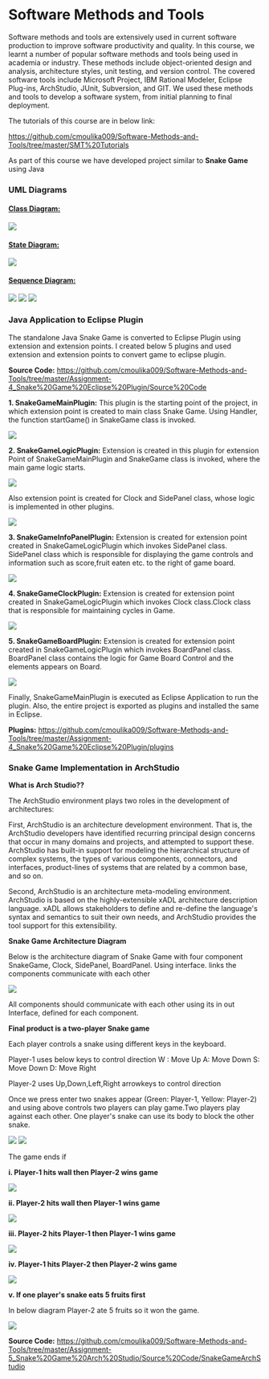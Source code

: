 # Software Methods and Tools

Software methods and tools are extensively used in current software production to improve software productivity and quality. In this course, we learnt a number of popular software methods and tools being used in academia or industry. These methods include object-oriented design and analysis, architecture styles, unit testing, and version control. The covered software tools include Microsoft Project, IBM Rational Modeler, Eclipse Plug-ins, ArchStudio, JUnit, Subversion, and GIT. We used these methods and tools to develop a software system, from initial planning to final deployment.

The tutorials of this course are in below link:

https://github.com/cmoulika009/Software-Methods-and-Tools/tree/master/SMT%20Tutorials

As part of this course we have developed project similar to <b>Snake Game</b> using Java

<h3>UML Diagrams</h3>

<h4><u>Class Diagram:</u></h4>
<img src="https://github.com/cmoulika009/Software-Methods-and-Tools/blob/master/Assignment-2_UML%20Modelling-%20Class%20Diagram/ClassDiagram.JPG">

<h4><u>State Diagram:</u></h4>
<img src="https://github.com/cmoulika009/Software-Methods-and-Tools/blob/master/Assignment-3_UML%20Modeling-Sequence%20%26%20State%20Diagram/StateDiagram_SnakeDiagram.JPG">

<h4><u>Sequence Diagram:</u></h4>
<img src="https://github.com/cmoulika009/Software-Methods-and-Tools/blob/master/Assignment-3_UML%20Modeling-Sequence%20%26%20State%20Diagram/SeqSnake-1.JPG">
<img src="https://github.com/cmoulika009/Software-Methods-and-Tools/blob/master/Assignment-3_UML%20Modeling-Sequence%20%26%20State%20Diagram/SeqSnake-2.JPG">
<img src="https://github.com/cmoulika009/Software-Methods-and-Tools/blob/master/Assignment-3_UML%20Modeling-Sequence%20%26%20State%20Diagram/SeqSnake-3.JPG">

<h3>Java Application to Eclipse Plugin</h3>

The standalone Java Snake Game is converted to Eclipse Plugin using extension and extension points. I created below 5 plugins and used extension and extension points to convert game to eclipse plugin.

<b>Source Code:</b> https://github.com/cmoulika009/Software-Methods-and-Tools/tree/master/Assignment-4_Snake%20Game%20Eclipse%20Plugin/Source%20Code

<b>1. SnakeGameMainPlugin:</b>
This plugin is the starting point of the project, in which extension point is created to main class Snake Game. Using Handler, the function startGame() in SnakeGame class is invoked.

<img src="https://github.com/cmoulika009/Software-Methods-and-Tools/blob/master/Assignment-4_Snake%20Game%20Eclipse%20Plugin/Images/Plugin-1.JPG">

<b>2. SnakeGameLogicPlugin:</b>
Extension is created in this plugin for extension Point of SnakeGameMainPlugin and SnakeGame class is invoked, where the main game logic starts.

<img src="https://github.com/cmoulika009/Software-Methods-and-Tools/blob/master/Assignment-4_Snake%20Game%20Eclipse%20Plugin/Images/Plugin-2-a.JPG">

Also extension point is created for Clock and SidePanel class, whose logic is implemented in other plugins.

<img src="https://github.com/cmoulika009/Software-Methods-and-Tools/blob/master/Assignment-4_Snake%20Game%20Eclipse%20Plugin/Images/Plugin-2-b.JPG">

<b>3. SnakeGameInfoPanelPlugin:</b>
Extension is created for extension point created in SnakeGameLogicPlugin which invokes SidePanel class. SidePanel class which is responsible for displaying the game controls and information such as score,fruit eaten etc. to the right of game board.

<img src="https://github.com/cmoulika009/Software-Methods-and-Tools/blob/master/Assignment-4_Snake%20Game%20Eclipse%20Plugin/Images/Plugin-3.JPG">

<b>4. SnakeGameClockPlugin:</b>
Extension is created for extension point created in SnakeGameLogicPlugin which invokes Clock class.Clock class that is responsible for maintaining cycles in Game.

<img src="https://github.com/cmoulika009/Software-Methods-and-Tools/blob/master/Assignment-4_Snake%20Game%20Eclipse%20Plugin/Images/Plugin-4.JPG">

<b>5. SnakeGameBoardPlugin:</b>
Extension is created for extension point created in SnakeGameLogicPlugin which invokes BoardPanel class. BoardPanel class contains the logic for Game Board Control and the elements appears on Board.

<img src="https://github.com/cmoulika009/Software-Methods-and-Tools/blob/master/Assignment-4_Snake%20Game%20Eclipse%20Plugin/Images/Plugin-5.JPG">

Finally, SnakeGameMainPlugin is executed as Eclipse Application to run the plugin. Also, the entire project is exported as plugins and installed the same in Eclipse.

<b>Plugins:</b> https://github.com/cmoulika009/Software-Methods-and-Tools/tree/master/Assignment-4_Snake%20Game%20Eclipse%20Plugin/plugins

<h3>Snake Game Implementation in ArchStudio</h3>

<b>What is Arch Studio??</b> 

The ArchStudio environment plays two roles in the development of architectures:

First, ArchStudio is an architecture development environment. That is, the ArchStudio developers have identified recurring principal design concerns that occur in many domains and projects, and attempted to support these. ArchStudio has built-in support for modeling the hierarchical structure of complex systems, the types of various components, connectors, and interfaces, product-lines of systems that are related by a common base, and so on.

Second, ArchStudio is an architecture meta-modeling environment. ArchStudio is based on the highly-extensible xADL architecture description language. xADL allows stakeholders to define and re-define the language's syntax and semantics to suit their own needs, and ArchStudio provides the tool support for this extensibility.

<b>Snake Game Architecture Diagram</b>

Below is the architecture diagram of Snake Game with four component SnakeGame, Clock, SidePanel, BoardPanel. Using interface. links the components communicate with each other

<img src="https://github.com/cmoulika009/Software-Methods-and-Tools/blob/master/Assignment-5_Snake%20Game%20Arch%20Studio/Images/Architecture%20Diagram.JPG">

All components should communicate with each other using its in out Interface, defined for each component.

<b>Final product is a two-player Snake game</b>

Each player controls a snake using different keys in the keyboard.

Player-1 uses below keys to control direction
W : Move Up
A: Move Down
S: Move Down
D: Move Right

Player-2 uses Up,Down,Left,Right arrowkeys to control direction

Once we press enter two snakes appear (Green: Player-1, Yellow: Player-2) and using above controls two players can play game.Two players play against each other. One player's snake can use its body to block the other snake.

<img src="https://github.com/cmoulika009/Software-Methods-and-Tools/blob/master/Assignment-5_Snake%20Game%20Arch%20Studio/Images/SnakeGame-Start.JPG">

<img src="https://github.com/cmoulika009/Software-Methods-and-Tools/blob/master/Assignment-5_Snake%20Game%20Arch%20Studio/Images/Two%20Player%20Game.jpg">

The game ends if 

 <b> i. Player-1 hits wall then Player-2 wins game</b>
  
  <img src="https://github.com/cmoulika009/Software-Methods-and-Tools/blob/master/Assignment-5_Snake%20Game%20Arch%20Studio/Images/Player-1%20hit%20Wall.JPG">
  
  <b>ii. Player-2 hits wall then Player-1 wins game</b>
  
  <img src="https://github.com/cmoulika009/Software-Methods-and-Tools/blob/master/Assignment-5_Snake%20Game%20Arch%20Studio/Images/Player-2%20hit%20wall.JPG">
  
 <b> iii. Player-2 hits Player-1 then Player-1 wins game</b>
  
  <img src="https://github.com/cmoulika009/Software-Methods-and-Tools/blob/master/Assignment-5_Snake%20Game%20Arch%20Studio/Images/Player-2%20hits%20Playe-1.JPG">
  
  <b>iv. Player-1 hits Player-2 then Player-2 wins game</b>
  
  <img src="https://github.com/cmoulika009/Software-Methods-and-Tools/blob/master/Assignment-5_Snake%20Game%20Arch%20Studio/Images/Player-1%20hits%20Player-2.JPG">
  
  <b>v. If one player's snake eats 5 fruits first</b>
  
  In below diagram Player-2 ate 5 fruits so it won the game.
  
  <img src="https://github.com/cmoulika009/Software-Methods-and-Tools/blob/master/Assignment-5_Snake%20Game%20Arch%20Studio/Images/Player-2%20ate%205%20Fruits.JPG">
  
<b>Source Code:</b> https://github.com/cmoulika009/Software-Methods-and-Tools/tree/master/Assignment-5_Snake%20Game%20Arch%20Studio/Source%20Code/SnakeGameArchStudio
